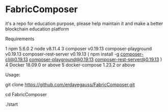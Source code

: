 # FabricComposer
it's a repo for education purpose, please help maintain it and make a better blockchain education platform

Requirements


1 npm 5.6.0
2 node v8.11.4
3 composer v0.19.13        composer-playground v0.19.13   composer-rest-server v0.19.13
  ( npm install -g composer-cli@0.19.13        composer-playground@0.19.13   composer-rest-server@0.19.13 )
4 Docker 18.09.0 or above
5 docker-compose  1.23.2 or above


Usage:

git  clone  https://github.com/erdayegauss/FabricComposer.git

cd FabricComposer

./start

